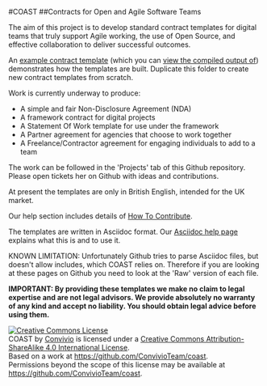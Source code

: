 #COAST
##Contracts for Open and Agile Software Teams

The aim of this project is to develop standard contract templates for digital teams that truly support Agile working, the use of Open Source, and effective collaboration to deliver successful outcomes.

An [example contract template](./ContractTemplates/EN-GB/Example) (which you can [view the compiled output of]()) demonstrates how the templates are built. Duplicate this folder to create new contract templates from scratch.

Work is currently underway to produce:
* A simple and fair Non-Disclosure Agreement (NDA)
* A framework contract for digital projects
* A Statement Of Work template for use under the framework
* A Partner agreement for agencies that choose to work together
* A Freelance/Contractor agreement for engaging individuals to add to a team

The work can be followed in the 'Projects' tab of this Github repository. Please open tickets her on Github with ideas and contributions.

At present the templates are only in British English, intended for the UK market.

Our help section includes details of [How To Contribute](./Help/contributing.md).

The templates are written in Asciidoc format. Our [Asciidoc help page](./Help/asciidoc.md) explains what this is and to use it.

KNOWN LIMITATION: Unfortunately Github tries to parse Asciidoc files, but doesn't allow includes, which COAST relies on. Therefore if you are looking at these pages on Github you need to look at the 'Raw' version of each file.


**IMPORTANT: By providing these templates we make no claim to legal expertise and are not legal advisors. We provide absolutely no warranty of any kind and accept no liability. You should obtain legal advice before using them.**

<a rel="license" href="http://creativecommons.org/licenses/by-sa/4.0/"><img alt="Creative Commons License" style="border-width:0" src="https://i.creativecommons.org/l/by-sa/4.0/88x31.png" /></a><br /><span xmlns:dct="http://purl.org/dc/terms/" href="http://purl.org/dc/dcmitype/Text" property="dct:title" rel="dct:type">COAST</span> by <a xmlns:cc="http://creativecommons.org/ns#" href="https://www.weareconvivio.com" property="cc:attributionName" rel="cc:attributionURL">Convivio</a> is licensed under a <a rel="license" href="http://creativecommons.org/licenses/by-sa/4.0/">Creative Commons Attribution-ShareAlike 4.0 International License</a>.<br />Based on a work at <a xmlns:dct="http://purl.org/dc/terms/" href="https://github.com/ConvivioTeam/coast" rel="dct:source">https://github.com/ConvivioTeam/coast</a>.<br />Permissions beyond the scope of this license may be available at <a xmlns:cc="http://creativecommons.org/ns#" href="https://github.com/ConvivioTeam/coast" rel="cc:morePermissions">https://github.com/ConvivioTeam/coast</a>.
